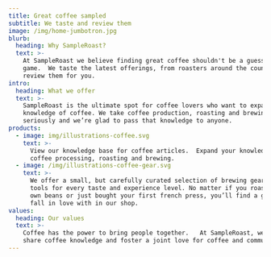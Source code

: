 ```yaml
---
title: Great coffee sampled
subtitle: We taste and review them
image: /img/home-jumbotron.jpg
blurb:
  heading: Why SampleRoast?
  text: >-
    At SampleRoast we believe finding great coffee shouldn't be a guessing
    game.  We taste the latest offerings, from roasters around the country, and
    review them for you.
intro:
  heading: What we offer
  text: >-
    SampleRoast is the ultimate spot for coffee lovers who want to expand their
    knowledge of coffee. We take coffee production, roasting and brewing
    seriously and we’re glad to pass that knowledge to anyone.
products:
  - image: img/illustrations-coffee.svg
    text: >-
      View our knowledge base for coffee articles.  Expand your knowledge of
      coffee processing, roasting and brewing.
  - image: /img/illustrations-coffee-gear.svg
    text: >-
      We offer a small, but carefully curated selection of brewing gear and
      tools for every taste and experience level. No matter if you roast your
      own beans or just bought your first french press, you’ll find a gadget to
      fall in love with in our shop.
values:
  heading: Our values
  text: >-
    Coffee has the power to bring people together.   At SampleRoast, we want to
    share coffee knowledge and foster a joint love for coffee and community.
---
```

